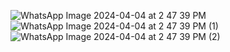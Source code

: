 ![WhatsApp Image 2024-04-04 at 2 47 39 PM](https://github.com/omar20alaa/AES_Algorithm/assets/33086068/9ead385d-1324-4fdc-af58-bb7a2ecaf0bc)
![WhatsApp Image 2024-04-04 at 2 47 39 PM (1)](https://github.com/omar20alaa/AES_Algorithm/assets/33086068/61deda00-e3dd-43d4-ba0e-ebcea12ae593)
![WhatsApp Image 2024-04-04 at 2 47 39 PM (2)](https://github.com/omar20alaa/AES_Algorithm/assets/33086068/b1e4133a-9e18-4af9-88c1-842fae4f4fe0)

